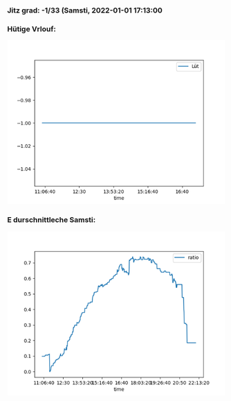 ### Jitz grad: -1/33 (Samsti, 2022-01-01 17:13:00

### Hütige Vrlouf:
![Graph](Today.png)

### E durschnittleche Samsti:
![Graph](Samsti.png)